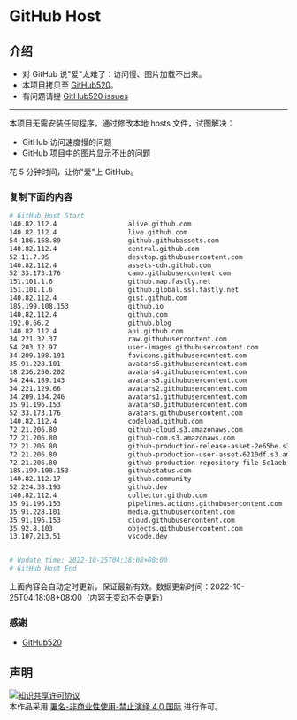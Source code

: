 # GitHub Host
## 介绍
- 对 GitHub 说"爱"太难了：访问慢、图片加载不出来。
- 本项目拷贝至 [GitHub520](https://github.com/521xueweihan/GitHub520)。
- 有问题请提 [GitHub520 issues](https://github.com/521xueweihan/GitHub520/issues/new)

---

本项目无需安装任何程序，通过修改本地 hosts 文件，试图解决：
- GitHub 访问速度慢的问题
- GitHub 项目中的图片显示不出的问题

花 5 分钟时间，让你"爱"上 GitHub。

### 复制下面的内容
```bash
# GitHub Host Start
140.82.112.4                  alive.github.com
140.82.112.4                  live.github.com
54.186.168.89                 github.githubassets.com
140.82.112.4                  central.github.com
52.11.7.95                    desktop.githubusercontent.com
140.82.112.4                  assets-cdn.github.com
52.33.173.176                 camo.githubusercontent.com
151.101.1.6                   github.map.fastly.net
151.101.1.6                   github.global.ssl.fastly.net
140.82.112.4                  gist.github.com
185.199.108.153               github.io
140.82.112.4                  github.com
192.0.66.2                    github.blog
140.82.112.4                  api.github.com
34.221.32.37                  raw.githubusercontent.com
54.203.12.97                  user-images.githubusercontent.com
34.209.198.191                favicons.githubusercontent.com
35.91.228.101                 avatars5.githubusercontent.com
18.236.250.202                avatars4.githubusercontent.com
54.244.189.143                avatars3.githubusercontent.com
34.221.129.66                 avatars2.githubusercontent.com
34.209.134.246                avatars1.githubusercontent.com
35.91.196.153                 avatars0.githubusercontent.com
52.33.173.176                 avatars.githubusercontent.com
140.82.112.4                  codeload.github.com
72.21.206.80                  github-cloud.s3.amazonaws.com
72.21.206.80                  github-com.s3.amazonaws.com
72.21.206.80                  github-production-release-asset-2e65be.s3.amazonaws.com
72.21.206.80                  github-production-user-asset-6210df.s3.amazonaws.com
72.21.206.80                  github-production-repository-file-5c1aeb.s3.amazonaws.com
185.199.108.153               githubstatus.com
140.82.112.17                 github.community
52.224.38.193                 github.dev
140.82.112.4                  collector.github.com
35.91.196.153                 pipelines.actions.githubusercontent.com
35.91.228.101                 media.githubusercontent.com
35.91.196.153                 cloud.githubusercontent.com
35.92.8.103                   objects.githubusercontent.com
13.107.213.51                 vscode.dev


# Update time: 2022-10-25T04:18:08+08:00
# GitHub Host End

```
上面内容会自动定时更新，保证最新有效。数据更新时间：2022-10-25T04:18:08+08:00（内容无变动不会更新）

### 感谢

- [GitHub520](https://github.com/521xueweihan/GitHub520)

## 声明
<a rel="license" href="https://creativecommons.org/licenses/by-nc-nd/4.0/deed.zh"><img alt="知识共享许可协议" style="border-width: 0" src="https://licensebuttons.net/l/by-nc-nd/4.0/88x31.png"></a><br>本作品采用 <a rel="license" href="https://creativecommons.org/licenses/by-nc-nd/4.0/deed.zh">署名-非商业性使用-禁止演绎 4.0 国际</a> 进行许可。